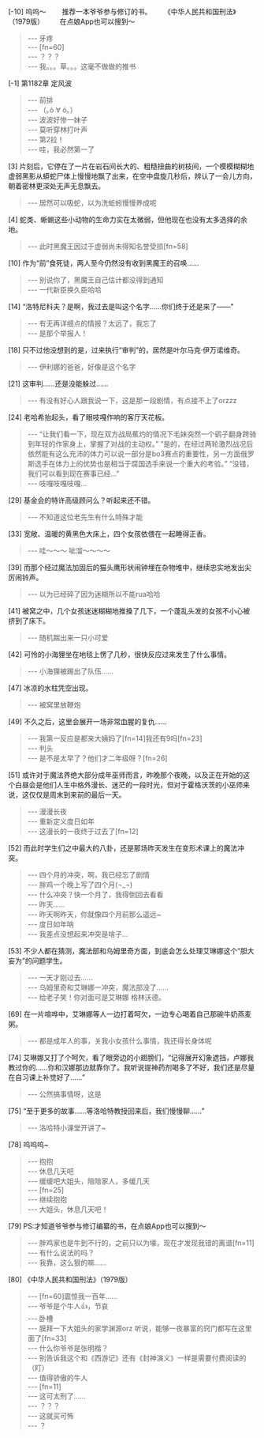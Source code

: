 
[-10] 呜呜～
　　推荐一本爷爷参与修订的书。
　　《中华人民共和国刑法》（1979版）
　　在点娘App也可以搜到～
>--- 牙疼<br>
>--- [fn=60]<br>
>--- ？？？<br>
>--- 我。。。草。。。这毫不做做的推书<br>

[-1] 第1182章 定风波
>--- 前排<br>
>--- （｡ò ∀ ó｡）<br>
>--- 波波好惨一妹子<br>
>--- 莫听穿林打叶声<br>
>--- 第2拉！<br>
>--- 哇，我必然第一了<br>

[3] 片刻后，它停在了一片在岩石间长大的、粗糙扭曲的树枝间，一个模模糊糊地虚弱黑影从蟒蛇尸体上慢慢地飘了出来，在空中盘旋几秒后，辨认了一会儿方向，朝着密林更深处无声无息飘去。
>--- 居然可以吸蛇，以为洗蚯蚓慢慢养成呢<br>

[4] 蛇类、蜥蜴这些小动物的生命力实在太微弱，但他现在也没有太多选择的余地。
>--- 此时黑魔王因过于虚弱尚未得知名誉受损[fn=58]<br>

[10] 作为“前”食死徒，两人至今仍然没有收到黑魔王的召唤……
>--- 别说你了，黑魔王自己估计都没得到通知<br>
>--- 一代新臣换久臣哈哈<br>

[14] “洛特尼科夫？是啊，我过去是叫这个名字……你们终于还是来了——”
>--- 有无再详细点的情报？太远了，我忘了<br>
>--- 是那个举报人！<br>

[18] 只不过他没想到的是，过来执行“审判”的，居然是叶尔马克·伊万诺维奇。
>--- 伊利娜的爸爸，好像是这个名字<br>

[21] 这审判……还是没能躲过……
>--- 有没有好心人跟我说一下，这是那一段剧情，有点接不上了orzzz<br>

[24] 老哈希抬起头，看了眼吱嘎作响的客厅天花板。
>--- “让我们看一下，现在双方战局蕉灼的情况下毛妹突然一个鹞子翻身跨骑到年轻的作家身上，掌握了对战的主动权。”
“是的，在经过两轮激烈战况后依然能有这么充沛的体力可以说一部分是bo3赛点的重要性，另一方面俄罗斯选手在体力上的优势也是相当于腐国选手来说一个重大的考验。”
“没错，我们可以看到现在赛事已经…”<br>
>--- 吱嘎吱嘎吱嘎...<br>

[29] 基金会的特许高级顾问么？听起来还不错。
>--- 不知道这位老先生有什么特殊才能<br>

[33] 宽敞、温暖的黄黑色大床上，四个女孩依偎在一起睡得正香。
>--- 哇～～～
呲溜～～～～<br>

[39] 而那个经过魔法加固后的猫头鹰形状闹钟埋在杂物堆中，继续忠实地发出尖厉闹铃声。
>--- 以为已经碎了因为迷糊所以不能rua哈哈<br>

[41] 被窝之中，几个女孩迷迷糊糊地推搡了几下，一个蓬乱头发的女孩不小心被挤到了床下。
>--- 随机踹出来一只小可爱<br>

[42] 可怜的小海狸坐在地毯上愣了几秒，很快反应过来发生了什么事情。
>--- 小海狸被踢出了队伍……<br>

[47] 冰凉的水柱凭空出现。
>--- 被窝里放鞭炮<br>

[49] 不久之后，这里会展开一场非常血腥的复仇……
>--- 我第一反应是都来大姨妈了[fn=14]我还有9吗[fn=23]<br>
>--- 判头<br>
>--- 是不是太早了？他们才二年级呀？[fn=26]<br>

[51] 或许对于魔法界绝大部分成年巫师而言，昨晚那个夜晚，以及正在开始的这个白昼会是他们人生中格外漫长、迷茫的一段时光，但对于霍格沃茨的小巫师来说，这仅仅是周末到来前的最后一天。
>--- 漫漫长夜<br>
>--- 重新定义度日如年<br>
>--- 这漫长的一夜终于过去了[fn=12]<br>

[52] 而此时学生们之中最大的八卦，还是那场昨天发生在变形术课上的魔法冲突。
>--- 四个月的冲突，啊，我已经忘了剧情<br>
>--- 胖鸡一个晚上写了四个月(¬_¬)<br>
>--- 什么冲突？快一个月了，我得倒回去看看<br>
>--- 昨天……<br>
>--- 昨天啊昨天，你就像四个月前那么遥远~<br>
>--- 度日如年呐<br>
>--- 我差点没想起来冲突是啥子...<br>

[53] 不少人都在猜测，魔法部和乌姆里奇方面，到底会怎么处理艾琳娜这个“胆大妄为”的问题学生。
>--- 一天才刚过去……<br>
>--- 乌姆里奇和艾琳娜一冲突，魔法部没了……<br>
>--- 给老子笑！你对面可是艾琳娜 格林沃德。<br>

[69] 在一片喧哗中，艾琳娜等人一边打着呵欠，一边专心喝着自己那碗牛奶燕麦粥。
>--- 都是成年人的事，关我小女孩什么事情，我还得长身体呢<br>

[74] 艾琳娜又打了个呵欠，看了眼旁边的小翅膀们，“记得展开幻象遮挡，卢娜我教过你的……你和汉娜那边就靠你了。我听说提神药剂喝多了不好，我们还是尽量在自习课上补觉好了……”
>--- 公然搞事情呀，这是<br>

[75] “至于更多的故事……等洛哈特教授回来后，我们慢慢聊……”
>--- 洛哈特小课堂开讲了~<br>

[78] 呜呜呜~
>--- 抱抱<br>
>--- 休息几天吧<br>
>--- 缓缓吧大姐头，陪陪家人，多缓几天<br>
>--- [fn=25]<br>
>--- 继续抱抱<br>
>--- 大姐头，休息几天吧！<br>

[79] PS:才知道爷爷参与修订编纂的书，在点娘App也可以搜到～
>--- 胖鸡家也是牛到不行的，之前只以为壕，现在才发现我错的离谱[fn=11]<br>
>--- 有什么说法的吗？<br>
>--- 我靠，这么狠的嘛......<br>

[80] 《中华人民共和国刑法》（1979版）
>--- [fn=60]震惊我一百年……<br>
>--- 爷爷是个牛人👍，节哀<br>
>--- 卧槽<br>
>--- 膜拜一下大姐头的家学渊源orz
听说，能够一夜暴富的窍门都写在这里面了[fn=33]<br>
>--- 什么你爷爷是张明楷？<br>
>--- 别告诉我这个和《西游记》还有《封神演义》一样是需要付费阅读的（盯）<br>
>--- 值得骄傲的牛人<br>
>--- [fn=11]<br>
>--- 这可太刑了……<br>
>--- ？？？<br>
>--- 这就买可怖<br>
>--- ？<br>

